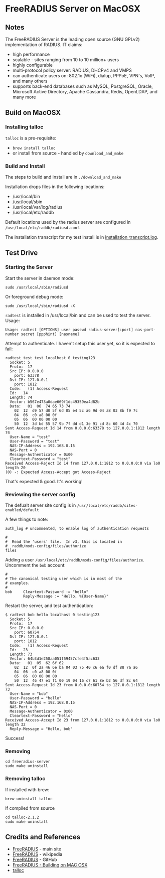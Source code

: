 # FreeRADIUS Server on MacOSX

## Notes

The FreeRADIUS Server is the leading open source (GNU GPLv2) implementation of RADIUS. IT claims:
* high performance
* scalable - sites ranging from 10 to 10 million+ users
* highly configurable
* multi-protocol policy server: RADIUS, DHCPv4 and VMPS
* can authenticate users on: 802.1x (WiFi), dialup, PPPoE, VPN's, VoIP, and many others
* supports back-end databases such as MySQL, PostgreSQL, Oracle, Microsoft Active Directory, Apache Cassandra, Redis, OpenLDAP, and many more

## Build on MacOSX

### Installing talloc

`talloc` is a pre-requisite:

* `brew install talloc`
* or install from source - handled by `download_and_make`


### Build and Install

The steps to build and install are in `./download_and_make`

Installation drops files in the following locations:
* /usr/local/bin
* /usr/local/sbin
* /usr/local/var/log/radius
* /usr/local/etc/raddb

Default locations used by the radius server are configured in `/usr/local/etc/raddb/radiusd.conf`.

The installation transcript for my test install is in [installation_transcript.log](./installation_transcript.log).

## Test Drive

### Starting the Server

Start the server in daemon mode:

    sudo /usr/local/sbin/radiusd

Or foreground debug mode:

    sudo /usr/local/sbin/radiusd -X


`radtest` is installed in /usr/local/bin and can be used to test the server. Usage:

    Usage: radtest [OPTIONS] user passwd radius-server[:port] nas-port-number secret [ppphint] [nasname]

Attempt to authenticate. I haven't setup this user yet, so it is expected to fail:

    radtest test test localhost 0 testing123
      Socket: 5
      Proto:  17
      Src IP: 0.0.0.0
        port: 63378
      Dst IP: 127.0.0.1
        port: 1812
      Code:   (1) Access-Request
      Id:   14
      Length: 74
      Vector: b567e473a0dae669f1dc49359ea4d82b
      Data:   01  06  74 65 73 74
        02  12  d9 57 d0 5f 6d 05 e4 5c a6 9d 04 a8 03 8b f9 7c
        04  06  c0 a8 00 0f
        05  06  00 00 00 00
        50  12  3d bd 55 57 9b 7f dd d1 3e 91 cd 8c 60 4d 4c 70
    Sent Access-Request Id 14 from 0.0.0.0:63378 to 127.0.0.1:1812 length 74
      User-Name = "test"
      User-Password = "test"
      NAS-IP-Address = 192.168.0.15
      NAS-Port = 0
      Message-Authenticator = 0x00
      Cleartext-Password = "test"
    Received Access-Reject Id 14 from 127.0.0.1:1812 to 0.0.0.0:0 via lo0 length 20
    (0) -: Expected Access-Accept got Access-Reject

That's expected & good. It's working!

### Reviewing the server config

The defualt server site config is in `/usr/local/etc/raddb/sites-enabled/default`

A few things to note:

    auth_log # uncommented, to enable log of authentication requests

    #
    #  Read the 'users' file.  In v3, this is located in
    #  raddb/mods-config/files/authorize
    files

Adding a user `/usr/local/etc/raddb/mods-config/files/authorize`. Uncomment the `bob` account:

    #
    # The canonical testing user which is in most of the
    # examples.
    #
    bob     Cleartext-Password := "hello"
            Reply-Message := "Hello, %{User-Name}"

Restart the server, and test authentication:

    $ radtest bob hello localhost 0 testing123
      Socket: 5
      Proto:  17
      Src IP: 0.0.0.0
        port: 60754
      Dst IP: 127.0.0.1
        port: 1812
      Code:   (1) Access-Request
      Id:   23
      Length: 73
      Vector: 64b3d1e258aa051f59457cfe4f5ac633
      Data:   01  05  62 6f 62
        02  12  0f 2a 46 6e ba 04 03 75 40 c6 ea f0 df 88 7a a6
        04  06  c0 a8 00 0f
        05  06  00 00 00 00
        50  12  46 47 e1 f1 00 19 04 16 c7 61 8e b2 56 df 8c 64
    Sent Access-Request Id 23 from 0.0.0.0:60754 to 127.0.0.1:1812 length 73
      User-Name = "bob"
      User-Password = "hello"
      NAS-IP-Address = 192.168.0.15
      NAS-Port = 0
      Message-Authenticator = 0x00
      Cleartext-Password = "hello"
    Received Access-Accept Id 23 from 127.0.0.1:1812 to 0.0.0.0:0 via lo0 length 32
      Reply-Message = "Hello, bob"

Success!

### Removing

```
cd freeradius-server
sudo make uninstall
```

### Removing talloc

If installed with brew:
```
brew uninstall talloc
```

If compiled from source
```
cd talloc-2.1.2
sudo make uninstall
```

## Credits and References
* [FreeRADIUS](http://freeradius.org/) - main site
* [FreeRADIUS](https://en.wikipedia.org/wiki/FreeRADIUS) - wikipedia
* [FreeRADIUS](https://github.com/FreeRADIUS/freeradius-server) - GitHub
* [FreeRADIUS - Building on MAC OSX](http://wiki.freeradius.org/building/build#building-from-source_building-on-mac-osx)
* [talloc](https://talloc.samba.org/talloc/doc/html/index.html)
